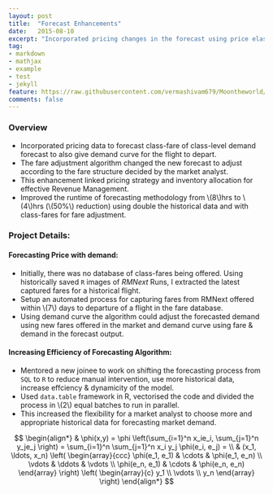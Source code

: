 ```yaml
---
layout: post
title:  "Forecast Enhancements"
date:   2015-08-10
excerpt: "Incorporated pricing changes in the forecast using price elasticity of demand to enhance inventory allocation."
tag:
- markdown 
- mathjax
- example
- test
- jekyll
feature: https://raw.githubusercontent.com/vermashivam679/Moontheworld/master/assets/img/enhancement.jpg
comments: false
---
```


### Overview  

- Incorporated pricing data to forecast class-fare of class-level demand forecast to also give demand curve for the flight to depart.  
- The fare adjustment algorithm changed the new forecast to adjust according to the fare structure decided by the market analyst.  
- This enhancement linked pricing strategy and inventory allocation for effective Revenue Management.  
- Improved the runtime of forecasting methodology from \\(8\\)hrs to \\(4\\)hrs (\\(50\%\\) reduction) using double the historical data and with class-fares for fare adjustment.  


### Project Details:  

#### Forecasting Price with demand:  
- Initially, there was no database of class-fares being offered. Using historically saved `R` images of *RMNext* Runs, I extracted the latest captured fares for a historical flight.  
- Setup an automated process for capturing fares from RMNext offered within \\(7\\) days to departure of a flight in the fare database.  
- Using demand curve the algorithm could adjust the forecasted demand using new fares offered in the market and demand curve using fare & demand in the forecast output.  


#### Increasing Efficiency of Forecasting Algorithm:  
- Mentored a new joinee to work on shifting the forecasting process from `SQL` to `R` to reduce manual intervention, use more historical data, increase effciency & dynamicity of the model.  
- Used `data.table` framework in R, vectorised the code and divided the process in \\(2\\) equal batches to run in parallel.  
- This increased the flexibility for a market analyst to choose more and appropriate historical data for forecasting market demand.  

    

$$
\begin{align*}
  & \phi(x,y) = \phi \left(\sum_{i=1}^n x_ie_i, \sum_{j=1}^n y_je_j \right)
  = \sum_{i=1}^n \sum_{j=1}^n x_i y_j \phi(e_i, e_j) = \\
  & (x_1, \ldots, x_n) \left( \begin{array}{ccc}
      \phi(e_1, e_1) & \cdots & \phi(e_1, e_n) \\
      \vdots & \ddots & \vdots \\
      \phi(e_n, e_1) & \cdots & \phi(e_n, e_n)
    \end{array} \right)
  \left( \begin{array}{c}
      y_1 \\
      \vdots \\
      y_n
    \end{array} \right)
\end{align*}
$$
